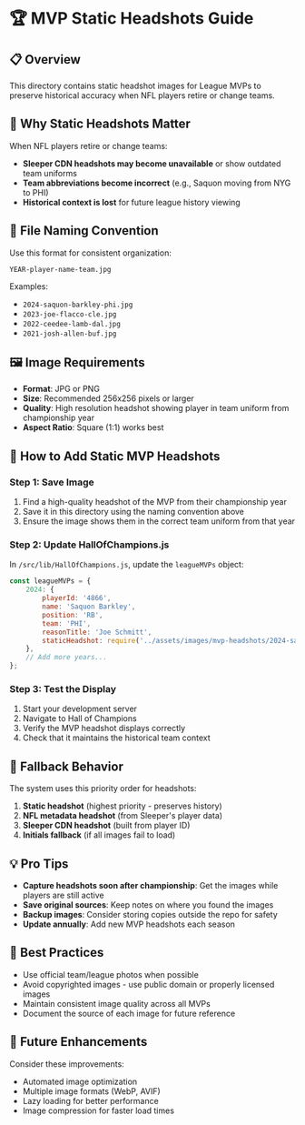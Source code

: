 # 🏆 MVP Static Headshots Guide

## 📋 Overview
This directory contains static headshot images for League MVPs to preserve historical accuracy when NFL players retire or change teams.

## 🚨 Why Static Headshots Matter
When NFL players retire or change teams:
- **Sleeper CDN headshots may become unavailable** or show outdated team uniforms
- **Team abbreviations become incorrect** (e.g., Saquon moving from NYG to PHI)
- **Historical context is lost** for future league history viewing

## 📁 File Naming Convention
Use this format for consistent organization:
```
YEAR-player-name-team.jpg
```

Examples:
- `2024-saquon-barkley-phi.jpg`
- `2023-joe-flacco-cle.jpg` 
- `2022-ceedee-lamb-dal.jpg`
- `2021-josh-allen-buf.jpg`

## 🖼️ Image Requirements
- **Format**: JPG or PNG
- **Size**: Recommended 256x256 pixels or larger
- **Quality**: High resolution headshot showing player in team uniform from championship year
- **Aspect Ratio**: Square (1:1) works best

## 📝 How to Add Static MVP Headshots

### Step 1: Save Image
1. Find a high-quality headshot of the MVP from their championship year
2. Save it in this directory using the naming convention above
3. Ensure the image shows them in the correct team uniform from that year

### Step 2: Update HallOfChampions.js
In `/src/lib/HallOfChampions.js`, update the `leagueMVPs` object:

```javascript
const leagueMVPs = {
    2024: { 
        playerId: '4866', 
        name: 'Saquon Barkley', 
        position: 'RB', 
        team: 'PHI', 
        reasonTitle: 'Joe Schmitt',
        staticHeadshot: require('../assets/images/mvp-headshots/2024-saquon-barkley-phi.jpg')
    },
    // Add more years...
};
```

### Step 3: Test the Display
1. Start your development server
2. Navigate to Hall of Champions
3. Verify the MVP headshot displays correctly
4. Check that it maintains the historical team context

## 🔄 Fallback Behavior
The system uses this priority order for headshots:
1. **Static headshot** (highest priority - preserves history)
2. **NFL metadata headshot** (from Sleeper's player data)
3. **Sleeper CDN headshot** (built from player ID)
4. **Initials fallback** (if all images fail to load)

## 💡 Pro Tips
- **Capture headshots soon after championship**: Get the images while players are still active
- **Save original sources**: Keep notes on where you found the images
- **Backup images**: Consider storing copies outside the repo for safety
- **Update annually**: Add new MVP headshots each season

## 🎯 Best Practices
- Use official team/league photos when possible
- Avoid copyrighted images - use public domain or properly licensed images
- Maintain consistent image quality across all MVPs
- Document the source of each image for future reference

## 🚀 Future Enhancements
Consider these improvements:
- Automated image optimization
- Multiple image formats (WebP, AVIF)
- Lazy loading for better performance
- Image compression for faster load times